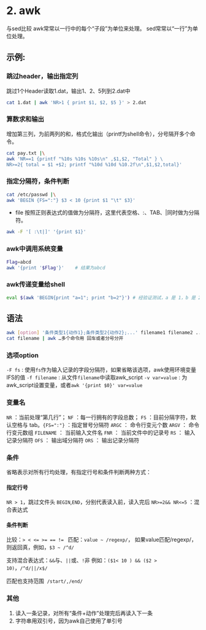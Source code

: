 # 2. awk
与sed比较
awk常常以一行中的每个“子段”为单位来处理。
sed常常以“一行”为单位处理。

## 示例:

### 跳过header，输出指定列
跳过1个Header读取1.dat，输出1、2、5列到2.dat中

```bash
cat 1.dat | awk 'NR>1 { print $1, $2, $5 }' > 2.dat
```

### 算数求和输出
增加第三列，为前两列的和，格式化输出（printf为shell命令），分号隔开多个命令。

```bash
cat pay.txt |\
awk 'NR==1 {printf "%10s %10s %10s\n" ,$1,$2, "Total" } \
NR>=2{ total = $1 +$2; printf "%10d %10d %10.2f\n",$1,$2,total}' 
```

### 指定分隔符，条件判断 

```bash
cat /etc/passwd |\
awk 'BEGIN {FS=":"} $3 < 10 {print $1 "\t" $3}'
```
	
- file 按照正则表达式的值做为分隔符，这里代表空格、:、TAB、|同时做为分隔符。
  
```bash
awk -F '[ :\t|]' '{print $1}' 
```

### awk中调用系统变量

```bash
Flag=abcd
awk '{print '$Flag'}'    # 结果为abcd
```
### awk传递变量给shell

```bash
eval $(awk 'BEGIN{print "a=1"; print "b=2"}') # 经验证测试，a 是 1，b 是 2
```

## 语法

```bash
awk [option] '条件类型1{动作1};条件类型2{动作2};...' filename1 filename2 ...     
cat filename | awk …多个命令用 回车或者分号分开 
```
### 选项option
`-F fs` : 使用`fs`作为输入记录的字段分隔符，如果省略该选项，awk使用环境变量IFS的值
`-f filename` : 从文件`filename`中读取awk_script
`-v var=value` : 为awk_script设置变量，或者`awk '{print $0}' var=value`
### 变量名
`NR` ：当前处理“第几行”；
`NF` ：每一行拥有的字段总数；
`FS` ：目前分隔字符，默认空格与 tab。`{FS=":"}` ：指定冒号分隔符
`ARGC` ： 命令行变元个数
`ARGV` ： 命令行变元数组
`FILENAME` ： 当前输入文件名
`FNR` ： 当前文件中的记录号
`RS` ： 输入记录分隔符
`OFS` ： 输出域分隔符
`ORS` ： 输出记录分隔符
### 条件
省略表示对所有行均处理，有指定行号和条件判断两种方式：
#### 指定行号
`NR > 1`，跳过文件头
`BEGIN`,`END`，分别代表读入前，读入完后
`NR>=2&& NR<=5` ：混合表达式
#### 条件判断
比较：`> < <= >= == != `
匹配：`value ~ /regexp/`， 如果value匹配/regexp/，则返回真，例如，`$3 ~ /^d/`

支持混合表达式：`&&`与、`||`或、`!`非
例如：`($1< 10 ) && ($2 > 10)`，`/^d/||/x$/ `      

匹配也支持范围  `/start/,/end/`        
### 其他
1.	读入一条记录，对所有“条件+动作”处理完后再读入下一条
2.	字符串用双引号，因为awk自己使用了单引号

